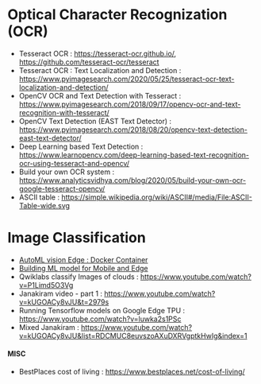 # Optical Character Recognization (OCR)
- Tesseract OCR : https://tesseract-ocr.github.io/, https://github.com/tesseract-ocr/tesseract
- Tesseract OCR : Text Localization and Detection : https://www.pyimagesearch.com/2020/05/25/tesseract-ocr-text-localization-and-detection/
- OpenCV OCR and Text Detection with Tesseract : https://www.pyimagesearch.com/2018/09/17/opencv-ocr-and-text-recognition-with-tesseract/
- OpenCV Text Detection (EAST Text Detector) : https://www.pyimagesearch.com/2018/08/20/opencv-text-detection-east-text-detector/
- Deep Learning based Text Detection : https://www.learnopencv.com/deep-learning-based-text-recognition-ocr-using-tesseract-and-opencv/
- Build your own OCR system : https://www.analyticsvidhya.com/blog/2020/05/build-your-own-ocr-google-tesseract-opencv/
- ASCII table : https://simple.wikipedia.org/wiki/ASCII#/media/File:ASCII-Table-wide.svg

# Image Classification
- [AutoML vision Edge : Docker Container](https://heartbeat.fritz.ai/automl-vision-edge-deploying-and-running-tensorflow-models-using-docker-containers-18336f78c4f7)
- [Building ML model for Mobile and Edge](https://heartbeat.fritz.ai/automl-vision-edge-build-machine-learning-models-for-mobile-and-edge-devices-in-hours-a2a3030dfa0e)
- Qwiklabs classify Images of clouds : https://www.youtube.com/watch?v=P1Limd5O3Vg
- Janakiram video - part 1 : https://www.youtube.com/watch?v=kUGOACy8vJU&t=2979s
- Running Tensorflow models on Google Edge TPU : https://www.youtube.com/watch?v=luwka2s1PSc
- Mixed Janakiram : https://www.youtube.com/watch?v=kUGOACy8vJU&list=RDCMUC8euvszoAXuDXRVgptkHwIg&index=1

#### MISC
- BestPlaces cost of living : https://www.bestplaces.net/cost-of-living/




